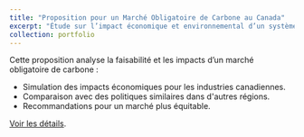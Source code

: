 ```yaml
---
title: "Proposition pour un Marché Obligatoire de Carbone au Canada"
excerpt: "Étude sur l’impact économique et environnemental d’un système de quotas d'émissions obligatoire au Canada.<br/><img src='/images/carbon_market.png'>"
collection: portfolio
---
```


Cette proposition analyse la faisabilité et les impacts d’un marché obligatoire de carbone :

- Simulation des impacts économiques pour les industries canadiennes.
- Comparaison avec des politiques similaires dans d'autres régions.
- Recommandations pour un marché plus équitable.

[Voir les détails](https://lienverslerapport.com).
